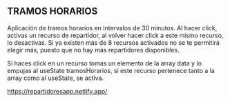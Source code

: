 ## TRAMOS HORARIOS

Aplicación de tramos horarios en intervalos de 30 minutos.
Al hacer click, activas un recurso de repartidor, al volver hacer click a este mismo recurso, lo desactivas.
Si ya existen más de 8 recursos activados no se te permitirá elegir más, puesto que no hay más repartidores disponibles.

Si haces click en un recurso tomas un elemento de la array data y lo empujas al useState tramosHorarios, si este recurso pertenece tanto a la array como al useState, se activa.

https://repartidoresapp.netlify.app/
